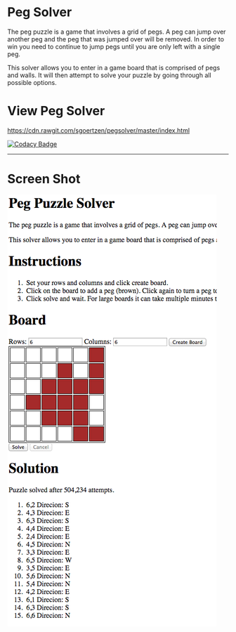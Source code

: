 # Peg Solver
The peg puzzle is a game that involves a grid of pegs.  A peg can jump over another peg and the peg that was jumped over will be removed.  In order to win you need to continue to jump pegs until you are only left with a single peg.
		
This solver allows you to enter in a game board that is comprised of pegs and walls.  It will then attempt to solve your puzzle by going through all possible options.

# View Peg Solver 
https://cdn.rawgit.com/sgoertzen/pegsolver/master/index.html

[![Codacy Badge](https://api.codacy.com/project/badge/grade/c49a7665dc524b0585e295b9b7c02541)](https://www.codacy.com/app/sgoertzen/pegsolver)

---
# Screen Shot

![Screenshot](https://github.com/sgoertzen/pegsolver/blob/master/ScreenShot.png)

